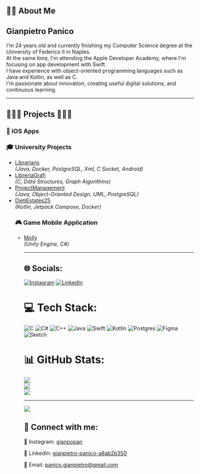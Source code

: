 ## 👨‍💻 About Me

<h2>Gianpietro Panico</h2>

<p>
I'm 24 years old and currently finishing my Computer Science degree at the University of Federico II in Naples.<br>
At the same time, I'm attending the Apple Developer Academy, where I'm focusing on app development with Swift.<br>
I have experience with object-oriented programming languages such as Java and Kotlin, as well as C.<br>
I'm passionate about innovation, creating useful digital solutions, and continuous learning.
</p>

---

## 🧑🏼‍💻 Projects 🧑🏼‍💻

### 📲 iOS Apps

### 🎓 University Projects
<ul>
  <li>
    <a href="https://github.com/gianpietropanico/Librarians" target="_blank">Librarians</a><br>
    <i>(Java, Docker, PostgreSQL, Xml, C Socket, Android)</i><br>
  </li>
  <li>
    <a href="https://github.com/gianpietropanico/LibreriaGrafi" target="_blank">LibreriaGrafi</a><br>
    <i>(C, Data Structures, Graph Algorithms)</i><br>
  </li>
  <li>
    <a href="https://github.com/gianpietropanico/ProjectManagement" target="_blank">ProjectManagement</a><br>
    <i>(Java, Object-Oriented Design, UML, PostgreSQL)</i><br>
  </li>
  <li>
    <a href="https://github.com/gianpietropanico/INGSW_24-25-DietiEstates25" target="_blank">DietiEstates25</a><br>
    <i>(Kotlin, Jetpack Compose, Docker)</i><br>
  </li>

  ### 🎮 Game Mobile Application
<ul>
  <li>
    <a href="https://github.com/Githubense/Molly" target="_blank">Molly</a><br>
    <i>(Unity Engine, C#)</i><br>
  </li>

---

## 🌐 Socials:
[![Instagram](https://img.shields.io/badge/Instagram-%23E4405F.svg?logo=Instagram&logoColor=white)](https://instagram.com/gianpopan) 
[![LinkedIn](https://img.shields.io/badge/LinkedIn-%230077B5.svg?logo=linkedin&logoColor=white)](https://www.linkedin.com/in/gianpietro-panico-a8ab2b350)

# 💻 Tech Stack:
![C](https://img.shields.io/badge/c-%2300599C.svg?style=for-the-badge&logo=c&logoColor=white) 
![C#](https://img.shields.io/badge/c%23-%23239120.svg?style=for-the-badge&logo=csharp&logoColor=white) 
![C++](https://img.shields.io/badge/c++-%2300599C.svg?style=for-the-badge&logo=c%2B%2B&logoColor=white) 
![Java](https://img.shields.io/badge/java-%23ED8B00.svg?style=for-the-badge&logo=openjdk&logoColor=white) 
![Swift](https://img.shields.io/badge/swift-F54A2A?style=for-the-badge&logo=swift&logoColor=white) 
![Kotlin](https://img.shields.io/badge/kotlin-%237F52FF.svg?style=for-the-badge&logo=kotlin&logoColor=white) 
![Postgres](https://img.shields.io/badge/postgres-%23316192.svg?style=for-the-badge&logo=postgresql&logoColor=white) 
![Figma](https://img.shields.io/badge/figma-%23F24E1E.svg?style=for-the-badge&logo=figma&logoColor=white) 
![Sketch](https://img.shields.io/badge/Sketch-FFB387?style=for-the-badge&logo=sketch&logoColor=black)

# 📊 GitHub Stats:
![](https://github-readme-stats.vercel.app/api?username=gianpietropanico&theme=dark&hide_border=false&include_all_commits=false&count_private=false)<br/>
![](https://nirzak-streak-stats.vercel.app/?user=gianpietropanico&theme=dark&hide_border=false)<br/>
![](https://github-readme-stats.vercel.app/api/top-langs/?username=gianpietropanico&theme=dark&hide_border=false&include_all_commits=false&count_private=false&layout=compact)

---
[![](https://visitcount.itsvg.in/api?id=gianpietropanico&icon=0&color=0)](https://visitcount.itsvg.in)

<h2> 🤳 Connect with me:</h2>

<p>📸 Instagram: <a href="https://www.instagram.com/gianpopan/" target="_blank">gianpopan</a></p>
<p>💼 LinkedIn: <a href="https://www.linkedin.com/in/gianpietro-panico-a8ab2b350/" target="_blank">gianpietro-panico-a8ab2b350</a></p>
<p>📧 Email: <a href="mailto:panico.gianpietro@gmail.com">panico.gianpietro@gmail.com</a></p>

<!-- Proudly created with GPRM ( https://gprm.itsvg.in ) -->

